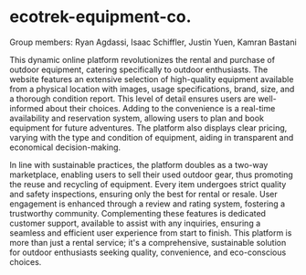 # ecotrek-equipment-co.
Group members: Ryan Agdassi, Isaac Schiffler, Justin Yuen, Kamran Bastani

This dynamic online platform revolutionizes the rental and purchase of outdoor equipment, catering specifically to outdoor enthusiasts. The website features an extensive selection of high-quality equipment available from a physical location with images, usage specifications, brand, size, and a thorough condition report. This level of detail ensures users are well-informed about their choices. Adding to the convenience is a real-time availability and reservation system, allowing users to plan and book equipment for future adventures. The platform also displays clear pricing, varying with the type and condition of equipment, aiding in transparent and economical decision-making.

In line with sustainable practices, the platform doubles as a two-way marketplace, enabling users to sell their used outdoor gear, thus promoting the reuse and recycling of equipment. Every item undergoes strict quality and safety inspections, ensuring only the best for rental or resale. User engagement is enhanced through a review and rating system, fostering a trustworthy community. Complementing these features is dedicated customer support, available to assist with any inquiries, ensuring a seamless and efficient user experience from start to finish. This platform is more than just a rental service; it's a comprehensive, sustainable solution for outdoor enthusiasts seeking quality, convenience, and eco-conscious choices.
